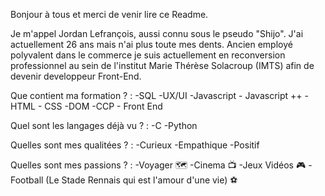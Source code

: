 Bonjour à tous et merci de venir lire ce Readme.

Je m'appel Jordan Lefrançois, aussi connu sous le pseudo "Shijo". J'ai actuellement 26 ans mais n'ai plus toute mes dents.
Ancien employé polyvalent dans le commerce je suis actuellement en reconversion professionnel au sein de l'institut Marie Thérèse Solacroup (IMTS)
afin de devenir developpeur Front-End.

Que contient ma formation ? : -SQL
                              -UX/UI
                              -Javascript - Javascript ++
                              -HTML - CSS -DOM
                              -CCP - Front End 
                              
                              
Quel sont les langages déjà vu ? : -C
                                   -Python
                                   
Quelles sont mes qualitées ? : -Curieux
                               -Empathique
                               -Positif

Quelles sont mes passions ? : -Voyager :world_map:
                              -Cinema :tv:
                              -Jeux Vidéos :video_game:
                              -Football (Le Stade Rennais qui est l'amour d'une vie) :soccer:
